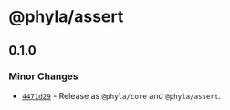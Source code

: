 # @phyla/assert

## 0.1.0
### Minor Changes



- [`4471d29`](https://github.com/zioroboco/phyla/commit/4471d29c81cd20c64905f66c899592dc3ea05768) - Release as `@phyla/core` and `@phyla/assert`.
